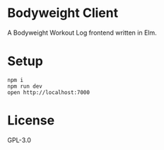 # Bodyweight Client

A Bodyweight Workout Log frontend written in Elm.

# Setup

```
npm i
npm run dev
open http://localhost:7000
```

# License

GPL-3.0

